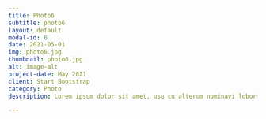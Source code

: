 ```yaml
---
title: Photo6
subtitle: photo6
layout: default
modal-id: 6
date: 2021-05-01
img: photo6.jpg
thumbnail: photo6.jpg
alt: image-alt
project-date: May 2021
client: Start Bootstrap
category: Photo
description: Lorem ipsum dolor sit amet, usu cu alterum nominavi lobortis. At duo novum diceret. Tantas apeirian vix et, usu sanctus postulant inciderint ut, populo diceret necessitatibus in vim. Cu eum dicam feugiat noluisse.

---
```

